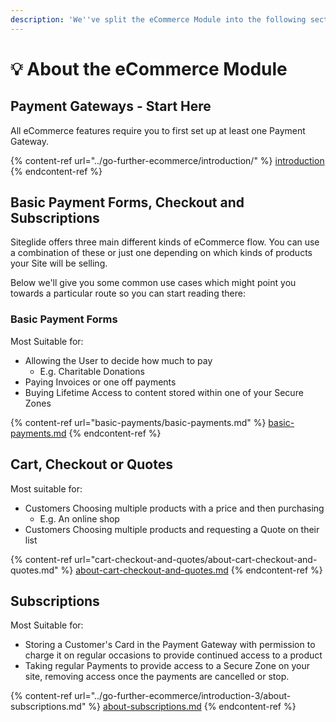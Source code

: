 ```yaml
---
description: 'We''ve split the eCommerce Module into the following sections:'
---
```


# 💡 About the eCommerce Module

## Payment Gateways - Start Here

All eCommerce features require you to first set up at least one Payment Gateway.

{% content-ref url="../go-further-ecommerce/introduction/" %}
[introduction](../go-further-ecommerce/introduction/)
{% endcontent-ref %}

## Basic Payment Forms, Checkout and Subscriptions

Siteglide offers three main different kinds of eCommerce flow. You can use a combination of these or just one depending on which kinds of products your Site will be selling.&#x20;

Below we'll give you some common use cases which might point you towards a particular route so you can start reading there:

### Basic Payment Forms

Most Suitable for:

* Allowing the User to decide how much to pay
  * E.g. Charitable Donations
* Paying Invoices or one off payments
* Buying Lifetime Access to content stored within one of your Secure Zones

{% content-ref url="basic-payments/basic-payments.md" %}
[basic-payments.md](basic-payments/basic-payments.md)
{% endcontent-ref %}

## Cart, Checkout or Quotes

Most suitable for:

* Customers Choosing multiple products with a price and then purchasing
  * E.g. An online shop
* Customers Choosing multiple products and requesting a Quote on their list

{% content-ref url="cart-checkout-and-quotes/about-cart-checkout-and-quotes.md" %}
[about-cart-checkout-and-quotes.md](cart-checkout-and-quotes/about-cart-checkout-and-quotes.md)
{% endcontent-ref %}

## Subscriptions

Most Suitable for:

* Storing a Customer's Card in the Payment Gateway with permission to charge it on regular occasions to provide continued access to a product
* Taking regular Payments to provide access to a Secure Zone on your site, removing access once the payments are cancelled or stop.

{% content-ref url="../go-further-ecommerce/introduction-3/about-subscriptions.md" %}
[about-subscriptions.md](../go-further-ecommerce/introduction-3/about-subscriptions.md)
{% endcontent-ref %}
